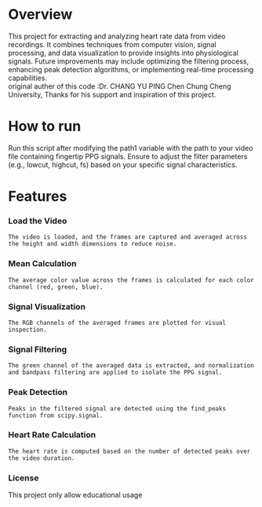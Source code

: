 <h1>Overview</h1>
This project for extracting and analyzing heart rate data from video recordings. It combines techniques from computer vision, signal processing, and data visualization to provide insights into physiological signals. Future improvements may include optimizing the filtering process, enhancing peak detection algorithms, or implementing real-time processing capabilities.<br>
original auther of this code :Dr. CHANG YU PING Chen  Chung Cheng University, Thanks for his support and inspiration of this project.
<h1>How to run</h1>

Run this script after modifying the path1 variable with the path to your video file containing fingertip PPG signals. Ensure to adjust the filter parameters (e.g., lowcut, highcut, fs) based on your specific signal characteristics.

<h1>Features</h1>
<h3>Load the Video</h3>

    The video is loaded, and the frames are captured and averaged across the height and width dimensions to reduce noise.
<h3>Mean Calculation</h3>

    The average color value across the frames is calculated for each color channel (red, green, blue).
<h3>Signal Visualization</h3>

    The RGB channels of the averaged frames are plotted for visual inspection.

<h3>Signal Filtering</h3>

    The green channel of the averaged data is extracted, and normalization and bandpass filtering are applied to isolate the PPG signal.

<h3>Peak Detection</h3>

    Peaks in the filtered signal are detected using the find_peaks function from scipy.signal.

<h3>Heart Rate Calculation</h3>

    The heart rate is computed based on the number of detected peaks over the video duration.
<h3>License</h3>
This project only allow educational usage
